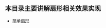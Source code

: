 ## 本目录主要讲解扇形相关效果实现

- [简单扇形](https://github.com/nanzhangren/CSS_skills/blob/master/sector/sector/sector.md)
